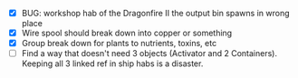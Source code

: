 * [x] BUG: workshop hab of the Dragonfire II the output bin spawns in wrong place
* [x] Wire spool should break down into copper or something
* [x] Group break down for plants to nutrients, toxins, etc
* [ ] Find a way that doesn't need 3 objects (Activator and 2 Containers). Keeping all 3 linked ref in ship habs is a disaster. 
